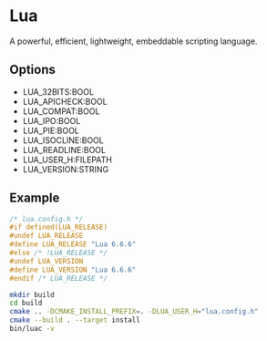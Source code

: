 # Lua

A powerful, efficient, lightweight, embeddable scripting language.

## Options

- LUA_32BITS:BOOL
- LUA_APICHECK:BOOL
- LUA_COMPAT:BOOL
- LUA_IPO:BOOL
- LUA_PIE:BOOL
- LUA_ISOCLINE:BOOL
- LUA_READLINE:BOOL
- LUA_USER_H:FILEPATH
- LUA_VERSION:STRING

## Example

```c
/* lua.config.h */
#if defined(LUA_RELEASE)
#undef LUA_RELEASE
#define LUA_RELEASE "Lua 6.6.6"
#else /* !LUA_RELEASE */
#undef LUA_VERSION
#define LUA_VERSION "Lua 6.6.6"
#endif /* LUA_RELEASE */
```

```sh
mkdir build
cd build
cmake .. -DCMAKE_INSTALL_PREFIX=. -DLUA_USER_H="lua.config.h"
cmake --build . --target install
bin/luac -v
```
